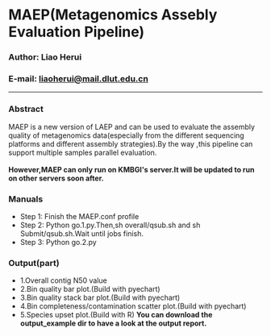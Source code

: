 MAEP(Metagenomics Assebly Evaluation Pipeline)
==============

### Author: Liao Herui
### E-mail: liaoherui@mail.dlut.edu.cn

--------------

### Abstract
MAEP is a new version of LAEP and can be used to evaluate the assembly quality of metagenomics 
data(especially from the different sequencing platforms and different assembly strategies).By the
way ,this pipeline can support multiple samples parallel evaluation.<BR/><BR/>
**However,MAEP can only run on KMBGI's server.It will be updated to run on other servers soon after.**

### Manuals
* Step 1: Finish the MAEP.conf profile
* Step 2: Python go.1.py.Then,sh overall/qsub.sh and sh Submit/qsub.sh.Wait until jobs finish.
* Step 3: Python go.2.py

### Output(part)
* 1.Overall contig N50 value
* 2.Bin quality bar plot.(Build with pyechart)
* 3.Bin quality stack bar plot.(Build with pyechart)
* 4.Bin completeness/contamination scatter plot.(Build with pyechart)
* 5.Species upset plot.(Build with R)
**You can download the output_example dir to have a look at the output report.**

